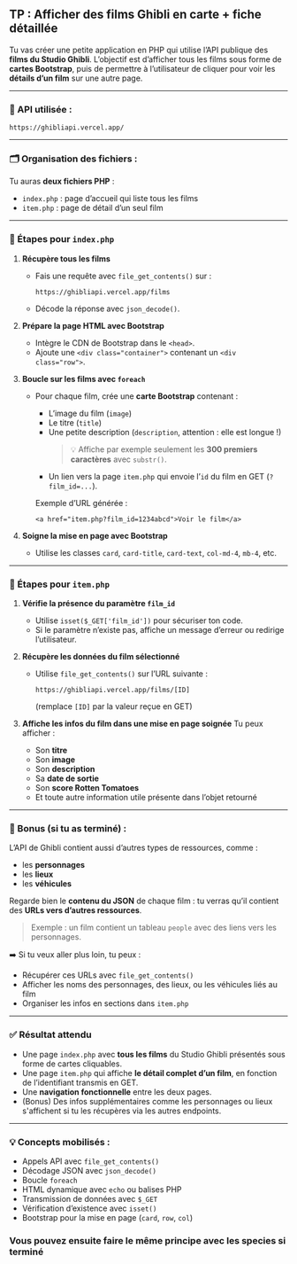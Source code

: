 ## TP : Afficher des films Ghibli en carte + fiche détaillée

Tu vas créer une petite application en PHP qui utilise l’API publique des **films du Studio Ghibli**.
L’objectif est d’afficher tous les films sous forme de **cartes Bootstrap**, puis de permettre à l’utilisateur de cliquer pour voir les **détails d’un film** sur une autre page.

---
 
### 🔗 API utilisée :
``
https://ghibliapi.vercel.app/
``


---

### 🗂️ Organisation des fichiers :
Tu auras **deux fichiers PHP** :
- `index.php` : page d’accueil qui liste tous les films
- `item.php` : page de détail d’un seul film

---

### 📄 Étapes pour `index.php`

1. **Récupère tous les films**
    - Fais une requête avec `file_get_contents()` sur :
      ```
      https://ghibliapi.vercel.app/films
      ```
    - Décode la réponse avec `json_decode()`.

2. **Prépare la page HTML avec Bootstrap**
    - Intègre le CDN de Bootstrap dans le `<head>`.
    - Ajoute une `<div class="container">` contenant un `<div class="row">`.

3. **Boucle sur les films avec `foreach`**
    - Pour chaque film, crée une **carte Bootstrap** contenant :
        - L’image du film (`image`)
        - Le titre (`title`)
        - Une petite description (`description`, attention : elle est longue !)
          > 💡 Affiche par exemple seulement les **300 premiers caractères** avec `substr()`.
        - Un lien vers la page `item.php` qui envoie l’`id` du film en GET (`?film_id=...`).

      Exemple d’URL générée :
      ```
      <a href="item.php?film_id=1234abcd">Voir le film</a>
      ```

4. **Soigne la mise en page avec Bootstrap**
    - Utilise les classes `card`, `card-title`, `card-text`, `col-md-4`, `mb-4`, etc.

---

### 📄 Étapes pour `item.php`

1. **Vérifie la présence du paramètre `film_id`**
    - Utilise `isset($_GET['film_id'])` pour sécuriser ton code.
    - Si le paramètre n’existe pas, affiche un message d’erreur ou redirige l’utilisateur.

2. **Récupère les données du film sélectionné**
    - Utilise `file_get_contents()` sur l’URL suivante :
      ```
      https://ghibliapi.vercel.app/films/[ID]
      ```
      (remplace `[ID]` par la valeur reçue en GET)

3. **Affiche les infos du film dans une mise en page soignée**
   Tu peux afficher :
    - Son **titre**
    - Son **image**
    - Son **description**
    - Sa **date de sortie**
    - Son **score Rotten Tomatoes**
    - Et toute autre information utile présente dans l’objet retourné

---

### 🧪 Bonus (si tu as terminé) :

L’API de Ghibli contient aussi d’autres types de ressources, comme :
- les **personnages**
- les **lieux**
- les **véhicules**

Regarde bien le **contenu du JSON** de chaque film : tu verras qu’il contient des **URLs vers d’autres ressources**.

> Exemple : un film contient un tableau `people` avec des liens vers les personnages.

➡️ Si tu veux aller plus loin, tu peux :
- Récupérer ces URLs avec `file_get_contents()`
- Afficher les noms des personnages, des lieux, ou les véhicules liés au film
- Organiser les infos en sections dans `item.php`

---

### ✅ Résultat attendu

- Une page `index.php` avec **tous les films** du Studio Ghibli présentés sous forme de cartes cliquables.
- Une page `item.php` qui affiche **le détail complet d’un film**, en fonction de l’identifiant transmis en GET.
- Une **navigation fonctionnelle** entre les deux pages.
- (Bonus) Des infos supplémentaires comme les personnages ou lieux s'affichent si tu les récupères via les autres endpoints.

---

### 💡 Concepts mobilisés :
- Appels API avec `file_get_contents()`
- Décodage JSON avec `json_decode()`
- Boucle `foreach`
- HTML dynamique avec `echo` ou balises PHP
- Transmission de données avec `$_GET`
- Vérification d’existence avec `isset()`
- Bootstrap pour la mise en page (`card`, `row`, `col`)

### Vous pouvez ensuite faire le même principe avec les species si terminé

